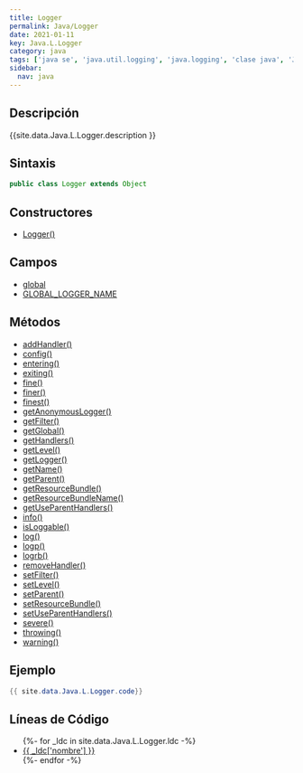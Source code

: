 ```yaml
---
title: Logger
permalink: Java/Logger
date: 2021-01-11
key: Java.L.Logger
category: java
tags: ['java se', 'java.util.logging', 'java.logging', 'clase java', 'Java 1.4']
sidebar: 
  nav: java
---
```


## Descripción
{{site.data.Java.L.Logger.description }}

## Sintaxis
~~~java
public class Logger extends Object
~~~

## Constructores
* [Logger()](/Java/Logger/Logger/)

## Campos
* [global](/Java/Logger/global)
* [GLOBAL_LOGGER_NAME](/Java/Logger/GLOBAL_LOGGER_NAME)

## Métodos
* [addHandler()](/Java/Logger/addHandler)
* [config()](/Java/Logger/config)
* [entering()](/Java/Logger/entering)
* [exiting()](/Java/Logger/exiting)
* [fine()](/Java/Logger/fine)
* [finer()](/Java/Logger/finer)
* [finest()](/Java/Logger/finest)
* [getAnonymousLogger()](/Java/Logger/getAnonymousLogger)
* [getFilter()](/Java/Logger/getFilter)
* [getGlobal()](/Java/Logger/getGlobal)
* [getHandlers()](/Java/Logger/getHandlers)
* [getLevel()](/Java/Logger/getLevel)
* [getLogger()](/Java/Logger/getLogger)
* [getName()](/Java/Logger/getName)
* [getParent()](/Java/Logger/getParent)
* [getResourceBundle()](/Java/Logger/getResourceBundle)
* [getResourceBundleName()](/Java/Logger/getResourceBundleName)
* [getUseParentHandlers()](/Java/Logger/getUseParentHandlers)
* [info()](/Java/Logger/info)
* [isLoggable()](/Java/Logger/isLoggable)
* [log()](/Java/Logger/log)
* [logp()](/Java/Logger/logp)
* [logrb()](/Java/Logger/logrb)
* [removeHandler()](/Java/Logger/removeHandler)
* [setFilter()](/Java/Logger/setFilter)
* [setLevel()](/Java/Logger/setLevel)
* [setParent()](/Java/Logger/setParent)
* [setResourceBundle()](/Java/Logger/setResourceBundle)
* [setUseParentHandlers()](/Java/Logger/setUseParentHandlers)
* [severe()](/Java/Logger/severe)
* [throwing()](/Java/Logger/throwing)
* [warning()](/Java/Logger/warning)

## Ejemplo
~~~java
{{ site.data.Java.L.Logger.code}}
~~~

## Líneas de Código
<ul>
{%- for _ldc in site.data.Java.L.Logger.ldc -%}
   <li>
       <a href="{{_ldc['url'] }}">{{ _ldc['nombre'] }}</a>
   </li>
{%- endfor -%}
</ul>
